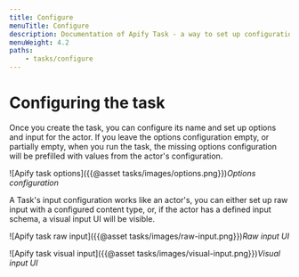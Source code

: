```yaml
---
title: Configure
menuTitle: Configure
description: Documentation of Apify Task - a way to set up configuration of your Apify Actor for simplified usage.
menuWeight: 4.2
paths:
    - tasks/configure
---
```


# [](#configuring-the-task)Configuring the task

Once you create the task, you can configure its name and set up options and input for the actor. If you leave the options configuration empty, or partially empty, when you run the task, the missing options configuration will be prefilled with values from the actor's configuration.

![Apify task options]({{@asset tasks/images/options.png}})*Options configuration*

A Task's input configuration works like an actor's, you can either set up raw input with a configured content type, or, if the actor has a defined input schema, a visual input UI will be visible.

![Apify task raw input]({{@asset tasks/images/raw-input.png}})*Raw input UI*

![Apify task visual input]({{@asset tasks/images/visual-input.png}})*Visual input UI*

